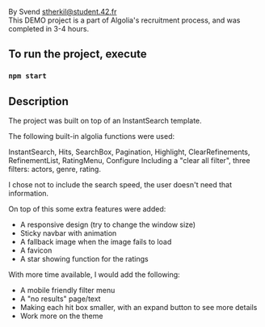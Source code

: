 By Svend stherkil@student.42.fr <br />
This DEMO project is a part of Algolia's recruitment process, and was completed in 3-4 hours.

## To run the project, execute

### `npm start`

## Description

The project was built on top of an InstantSearch template.

The following built-in algolia functions were used:

InstantSearch, Hits, SearchBox, Pagination, Highlight,  ClearRefinements, RefinementList, RatingMenu, Configure
Including a "clear all filter", three filters: actors, genre, rating.

I chose not to include the search speed, the user doesn't need that information.


On top of this some extra features were added:

- A responsive design (try to change the window size)
- Sticky navbar with animation
- A fallback image when the image fails to load
- A favicon
- A star showing function for the ratings

With more time available, I would add the following:

- A mobile friendly filter menu
- A "no results" page/text
- Making each hit box smaller, with an expand button to see more details
- Work more on the theme
